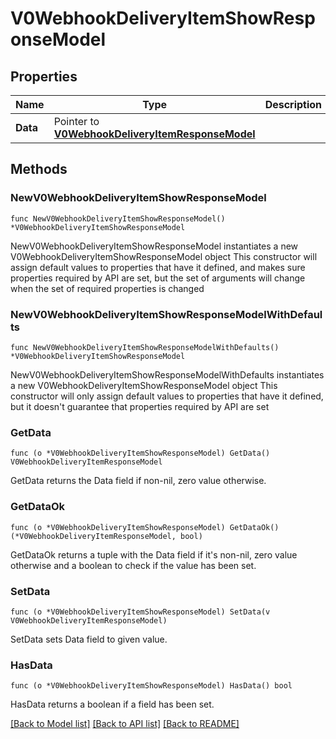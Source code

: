 # V0WebhookDeliveryItemShowResponseModel

## Properties

Name | Type | Description | Notes
------------ | ------------- | ------------- | -------------
**Data** | Pointer to [**V0WebhookDeliveryItemResponseModel**](V0WebhookDeliveryItemResponseModel.md) |  | [optional] 

## Methods

### NewV0WebhookDeliveryItemShowResponseModel

`func NewV0WebhookDeliveryItemShowResponseModel() *V0WebhookDeliveryItemShowResponseModel`

NewV0WebhookDeliveryItemShowResponseModel instantiates a new V0WebhookDeliveryItemShowResponseModel object
This constructor will assign default values to properties that have it defined,
and makes sure properties required by API are set, but the set of arguments
will change when the set of required properties is changed

### NewV0WebhookDeliveryItemShowResponseModelWithDefaults

`func NewV0WebhookDeliveryItemShowResponseModelWithDefaults() *V0WebhookDeliveryItemShowResponseModel`

NewV0WebhookDeliveryItemShowResponseModelWithDefaults instantiates a new V0WebhookDeliveryItemShowResponseModel object
This constructor will only assign default values to properties that have it defined,
but it doesn't guarantee that properties required by API are set

### GetData

`func (o *V0WebhookDeliveryItemShowResponseModel) GetData() V0WebhookDeliveryItemResponseModel`

GetData returns the Data field if non-nil, zero value otherwise.

### GetDataOk

`func (o *V0WebhookDeliveryItemShowResponseModel) GetDataOk() (*V0WebhookDeliveryItemResponseModel, bool)`

GetDataOk returns a tuple with the Data field if it's non-nil, zero value otherwise
and a boolean to check if the value has been set.

### SetData

`func (o *V0WebhookDeliveryItemShowResponseModel) SetData(v V0WebhookDeliveryItemResponseModel)`

SetData sets Data field to given value.

### HasData

`func (o *V0WebhookDeliveryItemShowResponseModel) HasData() bool`

HasData returns a boolean if a field has been set.


[[Back to Model list]](../README.md#documentation-for-models) [[Back to API list]](../README.md#documentation-for-api-endpoints) [[Back to README]](../README.md)


